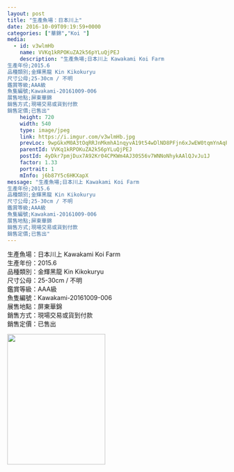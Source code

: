 ```yaml
---
layout: post
title: "生產魚場：日本川上" 
date: 2016-10-09T09:19:59+0000 
categories: ["華錦","Koi "] 
media:
  - id: v3wlmHb
    name: VVKq1kRPOKuZA2k56pYLuQjPEJ
    description: "生產魚場;日本川上 Kawakami Koi Farm
生產年份;2015.6
品種類別;金輝黑龍 Kin Kikokuryu
尺寸公母;25-30cm / 不明
鑑賞等級;AAA級 
魚隻編號;Kawakami-20161009-006
展售地點;屏東華錦
銷售方式;現場交易或貨到付款
銷售定價;已售出"   
    height: 720
    width: 540
    type: image/jpeg
    link: https://i.imgur.com/v3wlmHb.jpg
    prevLoc: 9wpGkxM0A3tOqRRJnMkmhA1nqyvA19t54wDlND8PFjn6xJwEW0tqmYnAqPqMuAGo2Eq18ZS41W0N5ZGwcoNQrn8MVqu6vBK9VEgYu8k3g7zm9LHrq0KAOx37cQWWorJ4NoI833PJO4YxI08YRpxV1xiv2591N73BSNgMp4JjEYt7G5NxJ70Vs1KlrxVNp4HLZBB7LnxWhjxqw9EJ2oFYDW4ZxLLqcAgn5NAVg7cPB8JBqZv4TVOGrx96qoHxL1q9o8N
    parentId: VVKq1kRPOKuZA2k56pYLuQjPEJ
    postId: 4yDkr7pmjDux7A92Kr04CPKWm4AJ30S56v7WNNoNhykAAlQJvJu1J
    factor: 1.33
    portrait: 1
    mInfo: j6b87Y5c6HKXapX
message: "生產魚場;日本川上 Kawakami Koi Farm  
生產年份;2015.6  
品種類別;金輝黑龍 Kin Kikokuryu  
尺寸公母;25-30cm / 不明  
鑑賞等級;AAA級   
魚隻編號;Kawakami-20161009-006  
展售地點;屏東華錦  
銷售方式;現場交易或貨到付款  
銷售定價;已售出"
---
```


生產魚場：日本川上 Kawakami Koi Farm  
生產年份：2015.6  
品種類別：金輝黑龍 Kin Kikokuryu  
尺寸公母：25-30cm / 不明  
鑑賞等級：AAA級   
魚隻編號：Kawakami-20161009-006  
展售地點：屏東華錦  
銷售方式：現場交易或貨到付款  
銷售定價：已售出


[//]: #media:  
<a href="https://i.imgur.com/v3wlmHb.jpg"><img src="https://i.imgur.com/v3wlmHb.jpg" height="300" width="225" /></a> 
 
